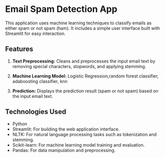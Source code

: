 # Email Spam Detection App

This application uses machine learning techniques to classify emails as either spam or not spam (ham). It includes a simple user interface built with Streamlit for easy interaction.

## Features

1. **Text Preprocessing:**
   Cleans and preprocesses the input email text by removing special characters, stopwords, and applying stemming.

2. **Machine Learning Model:**
   Logistic Regression,random forest classifier, adaboosting classifier, knn 

3. **Prediction:**
   Displays the prediction result (spam or not spam) based on the input email text.

## Technologies Used

- Python
- Streamlit: For building the web application interface.
- NLTK: For natural language processing tasks such as tokenization and stemming.
- Scikit-learn: For machine learning model training and evaluation.
- Pandas: For data manipulation and preprocessing.
